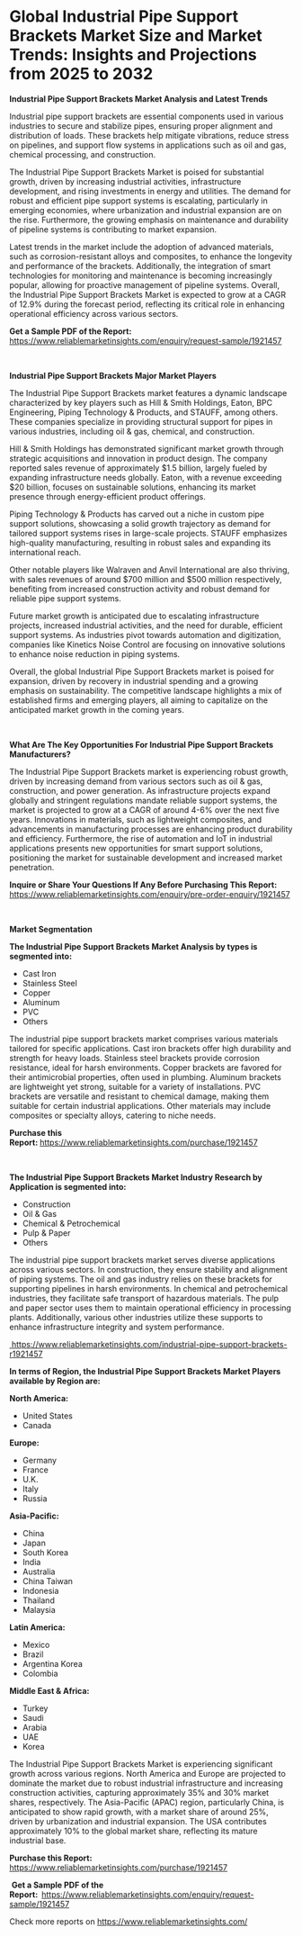 <p><h1>Global Industrial Pipe Support Brackets Market Size and Market Trends: Insights and Projections from 2025 to 2032</h1></p><p><strong>Industrial Pipe Support Brackets Market Analysis and Latest Trends</strong></p>
<p><p>Industrial pipe support brackets are essential components used in various industries to secure and stabilize pipes, ensuring proper alignment and distribution of loads. These brackets help mitigate vibrations, reduce stress on pipelines, and support flow systems in applications such as oil and gas, chemical processing, and construction. </p><p>The Industrial Pipe Support Brackets Market is poised for substantial growth, driven by increasing industrial activities, infrastructure development, and rising investments in energy and utilities. The demand for robust and efficient pipe support systems is escalating, particularly in emerging economies, where urbanization and industrial expansion are on the rise. Furthermore, the growing emphasis on maintenance and durability of pipeline systems is contributing to market expansion.</p><p>Latest trends in the market include the adoption of advanced materials, such as corrosion-resistant alloys and composites, to enhance the longevity and performance of the brackets. Additionally, the integration of smart technologies for monitoring and maintenance is becoming increasingly popular, allowing for proactive management of pipeline systems. Overall, the Industrial Pipe Support Brackets Market is expected to grow at a CAGR of 12.9% during the forecast period, reflecting its critical role in enhancing operational efficiency across various sectors.</p></p>
<p><strong>Get a Sample PDF of the Report:&nbsp;</strong> <a href="https://www.reliablemarketinsights.com/enquiry/request-sample/1921457?utm_campaign=2285&utm_medium=2&utm_source=Github&utm_content=ia&utm_term=20022025&utm_id=industrial-pipe-support-brackets">https://www.reliablemarketinsights.com/enquiry/request-sample/1921457</a></p>
<p>&nbsp;</p>
<p><strong>Industrial Pipe Support Brackets Major Market Players</strong></p>
<p><p>The Industrial Pipe Support Brackets market features a dynamic landscape characterized by key players such as Hill & Smith Holdings, Eaton, BPC Engineering, Piping Technology & Products, and STAUFF, among others. These companies specialize in providing structural support for pipes in various industries, including oil & gas, chemical, and construction.</p><p>Hill & Smith Holdings has demonstrated significant market growth through strategic acquisitions and innovation in product design. The company reported sales revenue of approximately $1.5 billion, largely fueled by expanding infrastructure needs globally. Eaton, with a revenue exceeding $20 billion, focuses on sustainable solutions, enhancing its market presence through energy-efficient product offerings.</p><p>Piping Technology & Products has carved out a niche in custom pipe support solutions, showcasing a solid growth trajectory as demand for tailored support systems rises in large-scale projects. STAUFF emphasizes high-quality manufacturing, resulting in robust sales and expanding its international reach. </p><p>Other notable players like Walraven and Anvil International are also thriving, with sales revenues of around $700 million and $500 million respectively, benefiting from increased construction activity and robust demand for reliable pipe support systems.</p><p>Future market growth is anticipated due to escalating infrastructure projects, increased industrial activities, and the need for durable, efficient support systems. As industries pivot towards automation and digitization, companies like Kinetics Noise Control are focusing on innovative solutions to enhance noise reduction in piping systems.</p><p>Overall, the global Industrial Pipe Support Brackets market is poised for expansion, driven by recovery in industrial spending and a growing emphasis on sustainability. The competitive landscape highlights a mix of established firms and emerging players, all aiming to capitalize on the anticipated market growth in the coming years.</p></p>
<p>&nbsp;</p>
<p><strong>What Are The Key Opportunities For Industrial Pipe Support Brackets Manufacturers?</strong></p>
<p><p>The Industrial Pipe Support Brackets market is experiencing robust growth, driven by increasing demand from various sectors such as oil & gas, construction, and power generation. As infrastructure projects expand globally and stringent regulations mandate reliable support systems, the market is projected to grow at a CAGR of around 4-6% over the next five years. Innovations in materials, such as lightweight composites, and advancements in manufacturing processes are enhancing product durability and efficiency. Furthermore, the rise of automation and IoT in industrial applications presents new opportunities for smart support solutions, positioning the market for sustainable development and increased market penetration.</p></p>
<p><strong>Inquire or Share Your Questions If Any Before Purchasing This Report:</strong> <a href="https://www.reliablemarketinsights.com/enquiry/pre-order-enquiry/1921457?utm_campaign=2285&utm_medium=2&utm_source=Github&utm_content=ia&utm_term=20022025&utm_id=industrial-pipe-support-brackets">https://www.reliablemarketinsights.com/enquiry/pre-order-enquiry/1921457</a></p>
<p>&nbsp;</p>
<p><strong>Market Segmentation</strong></p>
<p><strong>The Industrial Pipe Support Brackets Market Analysis by types is segmented into:</strong></p>
<p><ul><li>Cast Iron</li><li>Stainless Steel</li><li>Copper</li><li>Aluminum</li><li>PVC</li><li>Others</li></ul></p>
<p><p>The industrial pipe support brackets market comprises various materials tailored for specific applications. Cast iron brackets offer high durability and strength for heavy loads. Stainless steel brackets provide corrosion resistance, ideal for harsh environments. Copper brackets are favored for their antimicrobial properties, often used in plumbing. Aluminum brackets are lightweight yet strong, suitable for a variety of installations. PVC brackets are versatile and resistant to chemical damage, making them suitable for certain industrial applications. Other materials may include composites or specialty alloys, catering to niche needs.</p></p>
<p><strong>Purchase this Report:&nbsp;</strong><a href="https://www.reliablemarketinsights.com/purchase/1921457?utm_campaign=2285&utm_medium=2&utm_source=Github&utm_content=ia&utm_term=20022025&utm_id=industrial-pipe-support-brackets">https://www.reliablemarketinsights.com/purchase/1921457</a></p>
<p>&nbsp;</p>
<p><strong>The Industrial Pipe Support Brackets Market Industry Research by Application is segmented into:</strong></p>
<p><ul><li>Construction</li><li>Oil & Gas</li><li>Chemical & Petrochemical</li><li>Pulp & Paper</li><li>Others</li></ul></p>
<p><p>The industrial pipe support brackets market serves diverse applications across various sectors. In construction, they ensure stability and alignment of piping systems. The oil and gas industry relies on these brackets for supporting pipelines in harsh environments. In chemical and petrochemical industries, they facilitate safe transport of hazardous materials. The pulp and paper sector uses them to maintain operational efficiency in processing plants. Additionally, various other industries utilize these supports to enhance infrastructure integrity and system performance.</p></p>
<p><a href="https://www.reliablemarketinsights.com/industrial-pipe-support-brackets-r1921457?utm_campaign=2285&utm_medium=2&utm_source=Github&utm_content=ia&utm_term=20022025&utm_id=industrial-pipe-support-brackets">&nbsp;https://www.reliablemarketinsights.com/industrial-pipe-support-brackets-r1921457</a></p>
<p><strong>In terms of Region, the Industrial Pipe Support Brackets Market Players available by Region are:</strong></p>
<p>
    <p> <strong> North America: </strong>
        <ul>
            <li>United States</li>
            <li>Canada</li>
        </ul>
        </p> 
    <p> <strong> Europe: </strong>
        <ul>
            <li>Germany</li>
            <li>France</li>
            <li>U.K.</li>
            <li>Italy</li>
            <li>Russia</li>
        </ul>
        </p> 
    <p> <strong> Asia-Pacific: </strong>
        <ul>
            <li>China</li>
            <li>Japan</li>
            <li>South Korea</li>
            <li>India</li>
            <li>Australia</li>
            <li>China Taiwan</li>
            <li>Indonesia</li>
            <li>Thailand</li>
            <li>Malaysia</li>
        </ul>
        </p> 
    <p> <strong> Latin America: </strong>
        <ul>
            <li>Mexico</li>
            <li>Brazil</li>
            <li>Argentina Korea</li>
            <li>Colombia</li>
        </ul>
        </p> 
    <p> <strong> Middle East & Africa: </strong>
        <ul>
            <li>Turkey</li>
            <li>Saudi</li>
            <li>Arabia</li>
            <li>UAE</li>
            <li>Korea</li>
        </ul>
    </p>
    </p>
<p><p>The Industrial Pipe Support Brackets Market is experiencing significant growth across various regions. North America and Europe are projected to dominate the market due to robust industrial infrastructure and increasing construction activities, capturing approximately 35% and 30% market shares, respectively. The Asia-Pacific (APAC) region, particularly China, is anticipated to show rapid growth, with a market share of around 25%, driven by urbanization and industrial expansion. The USA contributes approximately 10% to the global market share, reflecting its mature industrial base.</p></p>
<p><strong>Purchase this Report: </strong><a href="https://www.reliablemarketinsights.com/purchase/1921457?utm_campaign=2285&utm_medium=2&utm_source=Github&utm_content=ia&utm_term=20022025&utm_id=industrial-pipe-support-brackets">https://www.reliablemarketinsights.com/purchase/1921457</a></p>
<p>&nbsp;<strong>Get a Sample PDF of the Report:&nbsp;&nbsp;</strong><a href="https://www.reliablemarketinsights.com/enquiry/request-sample/1921457?utm_campaign=2285&utm_medium=2&utm_source=Github&utm_content=ia&utm_term=20022025&utm_id=industrial-pipe-support-brackets">https://www.reliablemarketinsights.com/enquiry/request-sample/1921457</a></p>
<p><strong></strong></p>
<p>Check more reports on <a href="https://www.reliablemarketinsights.com/?utm_campaign=2285&utm_medium=2&utm_source=Github&utm_content=ia&utm_term=20022025&utm_id=industrial-pipe-support-brackets">https://www.reliablemarketinsights.com/</a></p>